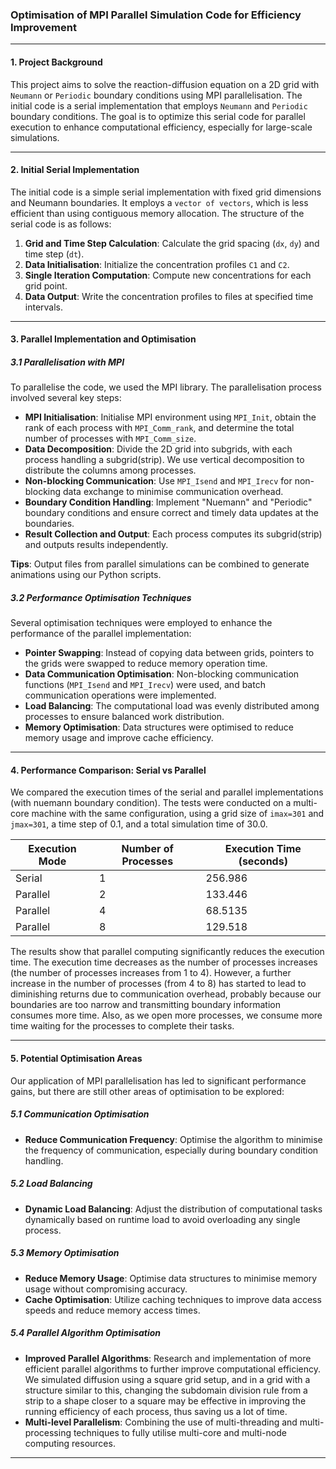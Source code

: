 ### Optimisation of MPI Parallel Simulation Code for Efficiency Improvement

---

#### 1. Project Background

This project aims to solve the reaction-diffusion equation on a 2D grid with `Neumann` or `Periodic` boundary conditions using MPI parallelisation. The initial code is a serial implementation that employs `Neumann` and `Periodic` boundary conditions. The goal is to optimize this serial code for parallel execution to enhance computational efficiency, especially for large-scale simulations.

---

#### 2. Initial Serial Implementation

The initial code is a simple serial implementation with fixed grid dimensions and Neumann boundaries. It employs a `vector of vectors`, which is less efficient than using contiguous memory allocation. The structure of the serial code is as follows:

1. **Grid and Time Step Calculation**: Calculate the grid spacing (`dx`, `dy`) and time step (`dt`).
2. **Data Initialisation**: Initialize the concentration profiles `C1` and `C2`.
3. **Single Iteration Computation**: Compute new concentrations for each grid point.
4. **Data Output**: Write the concentration profiles to files at specified time intervals.

---

#### 3. Parallel Implementation and Optimisation

##### 3.1 Parallelisation with MPI

To parallelise the code, we used the MPI library. The parallelisation process involved several key steps:

- **MPI Initialisation**: Initialise MPI environment using `MPI_Init`, obtain the rank of each process with `MPI_Comm_rank`, and determine the total number of processes with `MPI_Comm_size`.
- **Data Decomposition**: Divide the 2D grid into subgrids, with each process handling a subgrid(strip). We use vertical decomposition to distribute the columns among processes.
- **Non-blocking Communication**: Use `MPI_Isend` and `MPI_Irecv` for non-blocking data exchange to minimise communication overhead.
- **Boundary Condition Handling**: Implement "Nuemann" and "Periodic" boundary conditions and ensure correct and timely data updates at the boundaries.
- **Result Collection and Output**: Each process computes its subgrid(strip) and outputs results independently.

**Tips**: Output files from parallel simulations can be combined to generate animations using our Python scripts.

##### 3.2 Performance Optimisation Techniques

Several optimisation techniques were employed to enhance the performance of the parallel implementation:

- **Pointer Swapping**: Instead of copying data between grids, pointers to the grids were swapped to reduce memory operation time.
- **Data Communication Optimisation**: Non-blocking communication functions (`MPI_Isend` and `MPI_Irecv`) were used, and batch communication operations were implemented.
- **Load Balancing**: The computational load was evenly distributed among processes to ensure balanced work distribution.
- **Memory Optimisation**: Data structures were optimised to reduce memory usage and improve cache efficiency.

---

#### 4. Performance Comparison: Serial vs Parallel

We compared the execution times of the serial and parallel implementations (with nuemann boundary condition). The tests were conducted on a multi-core machine with the same configuration, using a grid size of `imax=301` and `jmax=301`, a time step of 0.1, and a total simulation time of 30.0.

| Execution Mode | Number of Processes | Execution Time (seconds) |
| -------------- | ------------------- | ----------------------- |
| Serial         | 1                   | 256.986                    |
| Parallel       | 2                   | 133.446                     |
| Parallel       | 4                   | 68.5135                     |
| Parallel       | 8                   | 129.518                     |

The results show that parallel computing significantly reduces the execution time. The execution time decreases as the number of processes increases (the number of processes increases from 1 to 4). However, a further increase in the number of processes (from 4 to 8) has started to lead to diminishing returns due to communication overhead, probably because our boundaries are too narrow and transmitting boundary information consumes more time. Also, as we open more processes, we consume more time waiting for the processes to complete their tasks.

---

#### 5. Potential Optimisation Areas

Our application of MPI parallelisation has led to significant performance gains, but there are still other areas of optimisation to be explored:

##### 5.1 Communication Optimisation

- **Reduce Communication Frequency**: Optimise the algorithm to minimise the frequency of communication, especially during boundary condition handling.

##### 5.2 Load Balancing

- **Dynamic Load Balancing**: Adjust the distribution of computational tasks dynamically based on runtime load to avoid overloading any single process.

##### 5.3 Memory Optimisation

- **Reduce Memory Usage**: Optimise data structures to minimise memory usage without compromising accuracy.
- **Cache Optimisation**: Utilize caching techniques to improve data access speeds and reduce memory access times.

##### 5.4 Parallel Algorithm Optimisation

- **Improved Parallel Algorithms**: Research and implementation of more efficient parallel algorithms to further improve computational efficiency. We simulated diffusion using a square grid setup, and in a grid with a structure similar to this, changing the subdomain division rule from a strip to a shape closer to a square may be effective in improving the running efficiency of each process, thus saving us a lot of time.
- **Multi-level Parallelism**: Combining the use of multi-threading and multi-processing techniques to fully utilise multi-core and multi-node computing resources.

---